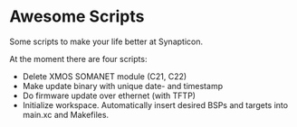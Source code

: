 # Awesome Scripts
Some scripts to make your life better at Synapticon.

At the moment there are four scripts:
* Delete XMOS SOMANET module (C21, C22)
* Make update binary with unique date- and timestamp
* Do firmware update over ethernet (with TFTP)
* Initialize workspace. Automatically insert desired BSPs and targets into main.xc and Makefiles.

